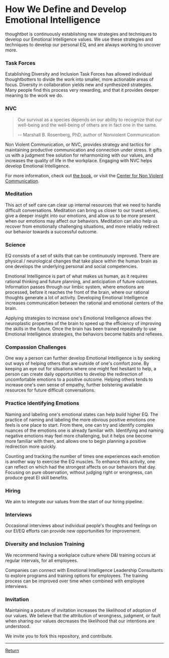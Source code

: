 # How We Define and Develop Emotional Intelligence

thoughtbot is continuously establishing new strategies and techniques to develop
our Emotional Intelligence values. We use these strategies and techniques to
develop our personal EQ, and are always working to uncover more.

### Task Forces

Establishing Diversity and Inclusion Task Forces has allowed individual
thoughtbotters to divide the work into smaller, more actionable areas of focus.
Diversity in collaboration yields new and synthesized strategies. Many people
find this process very rewarding, and that it provides deeper meaning to the
work we do.

### NVC

> Our survival as a species depends on our ability to recognize that our
> well-being and the well-being of others are in fact one in the same.
>
> -- Marshall B. Rosenberg, PhD, author of Nonviolent Communication

Non Violent Communication, or NVC, provides strategy and tactics for maintaining
productive communication and connection under stress. It gifts us with a
judgment free solution for reharmonizing with our values, and increases the
quality of life in the workplace. Engaging with NVC helps develop Emotional
Intelligence.

For more information, check out [the book], or visit the [Center for Non Violent
Communication].

[the book]: https://nonviolentcommunication.com/
[center for non violent communication]: https://www.cnvc.org/

### Meditation

This act of self care can clear up internal resources that we need to handle
difficult conversations. Meditation can bring us closer to our truest selves,
give a deeper insight into our emotions, and allow us to be more present when
our emotions may affect our behaviors. Meditation can also help us recover from
emotionally challenging situations, and more reliably redirect our behavior
towards a successful outcome.

### Science

EQ consists of a set of skills that can be continuously improved. There are
physical / neurological changes that take place within the human brain as one
develops the underlying personal and social competencies.

Emotional Intelligence is part of what makes us human, as it requires rational
thinking and future planning, and anticipation of future outcomes. Information
passes through our limbic system, where emotions are processed, before it
reaches the front of the brain, where our rational thoughts generate a lot of
activity. Developing Emotional Intelligence increases communication between the
rational and emotional centers of the brain.

Applying strategies to increase one's Emotional Intelligence allows the
neuroplastic properties of the brain to speed up the efficiency of improving the
skills in the future. Once the brain has been trained repeatedly to use
Emotional Intelligence strategies, the behaviors become habits and reflexes.

### Compassion Challenges

One way a person can further develop Emotional Intelligence is by seeking out
ways of helping others that are outside of one's comfort zone. By keeping an eye
out for situations where one might feel hesitant to help, a person can create
daily opportunities to develop the redirection of uncomfortable emotions to a
positive outcome. Helping others tends to increase one's own sense of empathy,
further bolstering available resources for future difficult conversations.

### Practice Identifying Emotions

Naming and labeling one's emotional states can help build higher EQ. The
practice of naming and labeling the more obvious positive emotions one feels is
one place to start. From there, one can try and identify complex nuances of the
emotions one is already familiar with. Identifying and naming negative emotions
may feel more challenging, but it helps one become more familiar with them, and
allows one to begin planning a positive redirection more quickly.

Counting and tracking the number of times one experiences each emotion is
another way to exercise the EQ muscles. To enhance this activity, one can
reflect on which had the strongest affects on our behaviors that day. Focusing
on pure observation, without judging right or wrongness, can produce great EI
skill benefits.

### Hiring

We aim to integrate our values from the start of our hiring pipeline.

### Interviews

Occasional interviews about individual people's thoughts and feelings on our
EI/EQ efforts can provide new opportunities for improvement.

### Diversity and Inclusion Training

We recommend having a workplace culture where D&I training occurs at regular
intervals, for all employees.

Companies can connect with Emotional Intelligence Leadership Consultants to
explore programs and training options for employees. The training process can be
improved over time when combined with employee interviews.

### Invitation

Maintaining a posture of invitation increases the likelihood of adoption of our
values. We believe that the attribution of wrongness, judgment, or fault when
sharing our values decreases the likelihood that our intentions are understood.

We invite you to fork this repository, and contribute.

---

[Return](emotional-intelligence.md)
